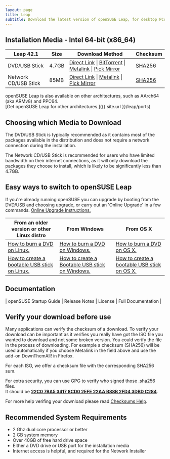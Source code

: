 ```yaml
---
layout: page
title: Leap
subtitle: Download the latest version of openSUSE Leap, for desktop PCs, laptops, and servers. 
---
```

## Installation Media - Intel 64-bit (x86_64)

| Leap 42.1 | Size | Download Method | Checksum |
| --------- | ---- | --------------- | -------- |
| DVD/USB Stick | 4.7GB | [Direct Link](http://download.opensuse.org/distribution/leap/42.1/iso/openSUSE-Leap-42.1-DVD-x86_64.iso) \| [BitTorrent](http://download.opensuse.org/distribution/leap/42.1/iso/openSUSE-Leap-42.1-DVD-x86_64.iso.torrent) \| [Metalink](http://download.opensuse.org/distribution/leap/42.1/iso/openSUSE-Leap-42.1-DVD-x86_64.iso.meta4) \| [Pick Mirror](http://download.opensuse.org/distribution/leap/42.1/iso/openSUSE-Leap-42.1-DVD-x86_64.iso?mirrorlist) | [SHA256](http://download.opensuse.org/distribution/leap/42.1/iso/openSUSE-Leap-42.1-DVD-x86_64.iso.sha256) |
| Network CD/USB Stick | 85MB | [Direct Link](http://download.opensuse.org/distribution/leap/42.1/iso/openSUSE-Leap-42.1-NET-x86_64.iso) \| [Metalink](http://download.opensuse.org/distribution/leap/42.1/iso/openSUSE-Leap-42.1-NET-x86_64.iso.meta4) \| [Pick Mirror](http://download.opensuse.org/distribution/leap/42.1/iso/openSUSE-Leap-42.1-NET-x86_64.iso?mirrorlist) | [SHA256](http://download.opensuse.org/distribution/leap/42.1/iso/openSUSE-Leap-42.1-NET-x86_64.iso.sha256) |

openSUSE Leap is also available on other architectures, such as AArch64 (aka ARMv8) and PPC64.  
[Get openSUSE Leap for other architectures.]({{ site.url }}/leap/ports)

## Choosing which Media to Download

The DVD/USB Stick is typically recommended as it contains most of the packages available in the distribution and does not require a network connection during the installation.

The Network CD/USB Stick is recommended for users who have limited bandwidth on their internet connections, as it will only download the packages they choose to install, which is likely to be significantly less than 4.7GB.

## Easy ways to switch to openSUSE Leap

If you're already running openSUSE you can upgrade by booting from the DVD/USB and choosing upgrade, or carry out an 'Online Upgrade' in a few commands. [Online Upgrade Instructions.](https://en.opensuse.org/SDB:System_upgrade)

| From an older version or other Linux distro | From Windows | From OS X |
| --------------------- | ------------ | --------- |
| [How to burn a DVD on Linux.](https://en.opensuse.org/SDB:Download_help#Using_Linux) | [How to burn a DVD on Windows.](https://en.opensuse.org/SDB:Download_help#Using_Microsoft_Windows) | [How to burn a DVD on OS X.](https://en.opensuse.org/SDB:Download_help#Using_MacOS_X_.2810.3_and_above.29) |
| [How to create a bootable USB stick on Linux.](https://en.opensuse.org/SDB:Live_USB_stick) | [How to create a Bootable USB stick on Windows.](https://en.opensuse.org/SDB:Create_a_Live_USB_stick_using_Windows) | [How to create a bootable USB stick on OS X.](https://en.opensuse.org/SDB:Create_a_Live_USB_stick_using_Mac_OS_x) |

## Documentation

| openSUSE Startup Guide | Release Notes | License | Full Documentation |

## Verify your download before use

Many applications can verify the checksum of a download. To verify your download can be important as it verifies you really have got the ISO file you wanted to download and not some broken version. You could verify the file in the process of downloading. For example a checksum (SHA256) will be used automatically if you choose Metalink in the field above and use the add-on DownThemAll! in Firefox.

For each ISO, we offer a checksum file with the corresponding SHA256 sum. 

For extra security, you can use GPG to verify who signed those .sha256 files.  
It should be [**22C0 7BA5 3417 8CD0 2EFE 22AA B88B 2FD4 3DBD C284**](http://keyserver.opensuse.org/pks/lookup?search=0x3DBDC284&fingerprint=on&op=vindex).

For more help verifing your download please read [Checksums Help](https://en.opensuse.org/SDB:Download_help#Checksums).

## Recommended System Requirements

* 2 Ghz dual core processor or better
* 2 GB system memory
* Over 40GB of free hard drive space
* Either a DVD drive or USB port for the installation media
* Internet access is helpful, and required for the Network Installer
